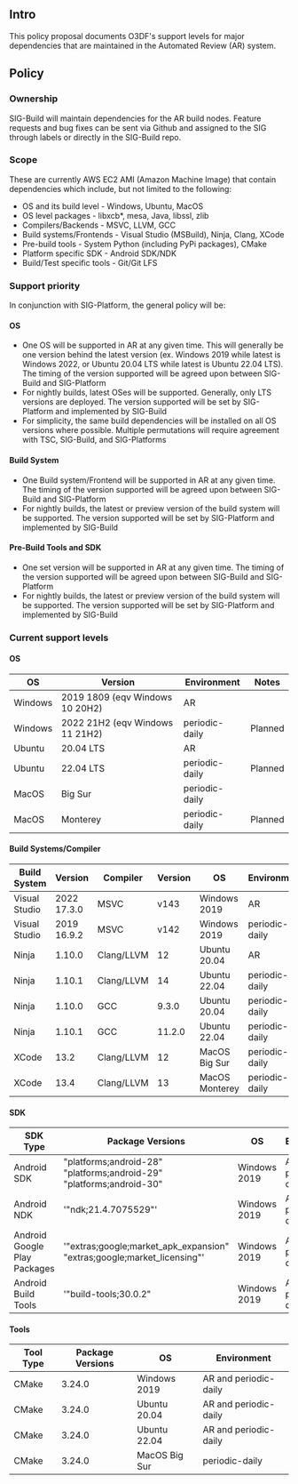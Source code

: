 Intro
-----

This policy proposal documents O3DF's support levels for major dependencies that are maintained in the Automated Review (AR) system.

Policy
------

### Ownership

SIG-Build will maintain dependencies for the AR build nodes. Feature requests and bug fixes can be sent via Github and assigned to the SIG through labels or directly in the SIG-Build repo.

### Scope

These are currently AWS EC2 AMI (Amazon Machine Image) that contain dependencies which include, but not limited to the following:

*   OS and its build level - Windows, Ubuntu, MacOS
*   OS level packages - libxcb\*, mesa, Java, libssl, zlib
*   Compilers/Backends - MSVC, LLVM, GCC
*   Build systems/Frontends - Visual Studio (MSBuild), Ninja, Clang, XCode
*   Pre-build tools - System Python (including PyPi packages), CMake
*   Platform specific SDK - Android SDK/NDK
*   Build/Test specific tools - Git/Git LFS

### Support priority

In conjunction with SIG-Platform, the general policy will be:

#### OS

*   One OS will be supported in AR at any given time. This will generally be one version behind the latest version (ex. Windows 2019 while latest is Windows 2022, or Ubuntu 20.04 LTS while latest is Ubuntu 22.04 LTS). The timing of the version supported will be agreed upon between SIG-Build and SIG-Platform
*   For nightly builds, latest OSes will be supported. Generally, only LTS versions are deployed. The version supported will be set by SIG-Platform and implemented by SIG-Build
*   For simplicity, the same build dependencies will be installed on all OS versions where possible. Multiple permutations will require agreement with TSC, SIG-Build, and SIG-Platforms

#### Build System

*   One Build system/Frontend will be supported in AR at any given time. The timing of the version supported will be agreed upon between SIG-Build and SIG-Platform
*   For nightly builds, the latest or preview version of the build system will be supported. The version supported will be set by SIG-Platform and implemented by SIG-Build

#### Pre-Build Tools and SDK

*   One set version will be supported in AR at any given time. The timing of the version supported will be agreed upon between SIG-Build and SIG-Platform
*   For nightly builds, the latest or preview version of the build system will be supported. The version supported will be set by SIG-Platform and implemented by SIG-Build

### Current support levels

#### OS

| OS  | Version | Environment | Notes |
| --- | --- | --- | --- |
| Windows | 2019 1809 (eqv Windows 10 20H2) | AR  |
| Windows | 2022 21H2 (eqv Windows 11 21H2) | periodic-daily | Planned |
| Ubuntu | 20.04 LTS | AR  |
| Ubuntu | 22.04 LTS | periodic-daily | Planned |
| MacOS | Big Sur | periodic-daily  |
| MacOS | Monterey | periodic-daily | Planned |

#### Build Systems/Compiler

| Build System | Version | Compiler | Version | OS  | Environment |
| --- | --- | --- | --- | --- | --- |
| Visual Studio | 2022 17.3.0 | MSVC | v143 | Windows 2019 | AR  |
| Visual Studio | 2019 16.9.2 | MSVC | v142 | Windows 2019 | periodic-daily |
| Ninja | 1.10.0 | Clang/LLVM | 12  | Ubuntu 20.04 | AR  |
| Ninja | 1.10.1 | Clang/LLVM | 14  | Ubuntu 22.04 | periodic-daily |
| Ninja | 1.10.0 | GCC | 9.3.0 | Ubuntu 20.04 | periodic-daily |
| Ninja | 1.10.1 | GCC | 11.2.0 | Ubuntu 22.04 | periodic-daily |
| XCode | 13.2 | Clang/LLVM | 12  | MacOS Big Sur | periodic-daily  |
| XCode | 13.4 | Clang/LLVM | 13  | MacOS Monterey | periodic-daily |

#### SDK

| SDK Type | Package Versions | OS  | Environment |
| --- | --- | --- | --- |
| Android SDK | "platforms;android-28" "platforms;android-29" "platforms;android-30" | Windows 2019 | AR and periodic-daily |
| Android NDK | '"ndk;21.4.7075529"' | Windows 2019 | AR and periodic-daily |
| Android Google Play Packages | '"extras;google;market\_apk\_expansion" "extras;google;market\_licensing"' | Windows 2019 | AR and periodic-daily |
| Android Build Tools | '"build-tools;30.0.2" | Windows 2019 | AR and periodic-daily |

#### Tools

| Tool Type | Package Versions | OS  | Environment |
| --- | --- | --- | --- |
| CMake | 3.24.0 | Windows 2019 | AR and periodic-daily |
| CMake | 3.24.0 | Ubuntu 20.04 | AR and periodic-daily |
| CMake | 3.24.0 | Ubuntu 22.04 | AR and periodic-daily |
| CMake | 3.24.0 | MacOS Big Sur | periodic-daily |
